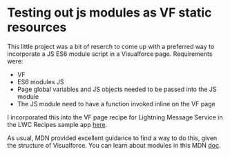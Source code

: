 # Testing out js modules as VF static resources

This little project was a bit of reserch to come up with a preferred way to incorporate a JS ES6 module script in a Visualforce page. Requirements were: 

- VF
- ES6 modules JS
- Page global variables and JS objects needed to be passed into the JS module
- The JS module need to have a function invoked inline on the VF page

I incorporated this into the VF page recipe for Lightning Message Service in the 
LWC Recipes sample app [here](https://github.com/trailheadapps/lwc-recipes/pull/309).

As usual, MDN provided excellent guidance to find a way to do this, given the
structure of Visualforce. You can learn about modules in this MDN [doc](https://developer.mozilla.org/en-US/docs/Web/JavaScript/Guide/Modules).